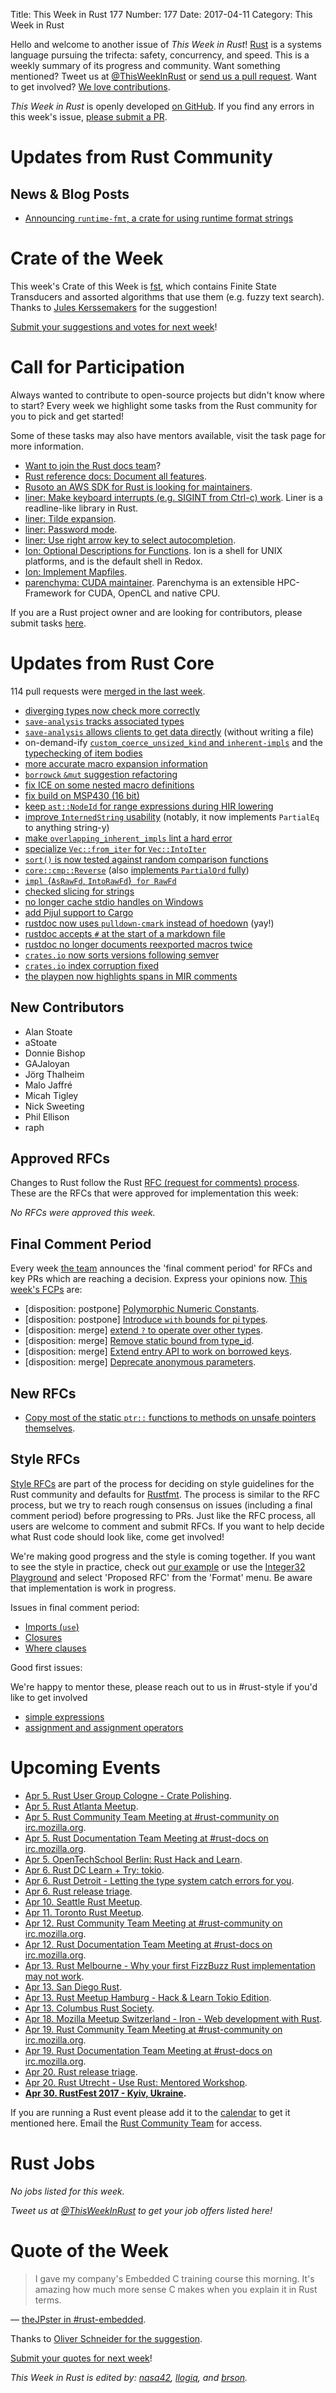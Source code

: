 Title: This Week in Rust 177
Number: 177
Date: 2017-04-11
Category: This Week in Rust

Hello and welcome to another issue of *This Week in Rust*!
[Rust](http://rust-lang.org) is a systems language pursuing the trifecta: safety, concurrency, and speed.
This is a weekly summary of its progress and community.
Want something mentioned? Tweet us at [@ThisWeekInRust](https://twitter.com/ThisWeekInRust) or [send us a pull request](https://github.com/cmr/this-week-in-rust).
Want to get involved? [We love contributions](https://github.com/rust-lang/rust/blob/master/CONTRIBUTING.md).

*This Week in Rust* is openly developed [on GitHub](https://github.com/cmr/this-week-in-rust).
If you find any errors in this week's issue, [please submit a PR](https://github.com/cmr/this-week-in-rust/pulls).

# Updates from Rust Community

## News & Blog Posts

* [Announcing `runtime-fmt`, a crate for using runtime format strings](https://www.platymuus.com/posts/2017/runtime-fmt/)

# Crate of the Week

This week's Crate of this Week is [fst](https://github.com/BurntSushi/fst), which contains Finite State Transducers and assorted algorithms that use them (e.g. fuzzy text search). Thanks to [Jules Kerssemakers](https://users.rust-lang.org/users/juleskers) for the suggestion!

[Submit your suggestions and votes for next week][submit_crate]!

[submit_crate]: https://users.rust-lang.org/t/crate-of-the-week/2704

# Call for Participation

Always wanted to contribute to open-source projects but didn't know where to start?
Every week we highlight some tasks from the Rust community for you to pick and get started!

Some of these tasks may also have mentors available, visit the task page for more information.

* [Want to join the Rust docs team](http://words.steveklabnik.com/want-to-join-the-rust-docs-team)?
* [Rust reference docs: Document all features](https://github.com/rust-lang-nursery/reference/issues/9).
* [Rusoto an AWS SDK for Rust is looking for maintainers](https://github.com/rusoto/rusoto).
* [liner: Make keyboard interrupts (e.g. SIGINT from Ctrl-c) work](https://github.com/MovingtoMars/liner/issues/4). Liner is a readline-like library in Rust.
* [liner: Tilde expansion](https://github.com/MovingtoMars/liner/issues/34).
* [liner: Password mode](https://github.com/MovingtoMars/liner/issues/25).
* [liner: Use right arrow key to select autocompletion](https://github.com/MovingtoMars/liner/issues/37).
* [Ion: Optional Descriptions for Functions](https://github.com/redox-os/ion/issues/232). Ion is a shell for UNIX platforms, and is the default shell in Redox.
* [Ion: Implement Mapfiles](https://github.com/redox-os/ion/issues/247).
* [parenchyma: CUDA maintainer](https://github.com/lychee-eng/parenchyma/issues/22). Parenchyma is an extensible HPC-Framework for CUDA, OpenCL and native CPU.

If you are a Rust project owner and are looking for contributors, please submit tasks [here][guidelines].

[guidelines]: https://users.rust-lang.org/t/twir-call-for-participation/4821

# Updates from Rust Core

114 pull requests were [merged in the last week][merged].

[merged]: https://github.com/issues?page=6&q=is%3Apr+org%3Arust-lang+is%3Amerged+merged%3A2016-03-27..2016-04-03

* [diverging types now check more correctly](https://github.com/rust-lang/rust/pull/40224)
* [`save-analysis` tracks associated types](https://github.com/rust-lang/rust/pull/40915)
* [`save-analysis` allows clients to get data directly](https://github.com/rust-lang/rust/pull/40751) (without writing a file)
* on-demand-ify [`custom_coerce_unsized_kind` and `inherent-impls`](https://github.com/rust-lang/rust/pull/40683) and the
  [typechecking of item bodies](https://github.com/rust-lang/rust/pull/40540)
* [more accurate macro expansion information](https://github.com/rust-lang/rust/pull/40597)
* [`borrowck` `&mut` suggestion refactoring](https://github.com/rust-lang/rust/pull/40841)
* [fix ICE on some nested macro definitions](https://github.com/rust-lang/rust/pull/40813)
* [fix build on MSP430 (16 bit)](https://github.com/rust-lang/rust/pull/40832)
* [keep `ast::NodeId` for range expressions during HIR lowering](https://github.com/rust-lang/rust/pull/40764)
* [improve `InternedString` usability](https://github.com/rust-lang/rust/pull/40606) (notably, it now implements `PartialEq` to anything string-y)
* [make `overlapping_inherent_impls` lint a hard error](https://github.com/rust-lang/rust/pull/40728)
* [specialize `Vec::from_iter` for `Vec::IntoIter`](https://github.com/rust-lang/rust/pull/40731)
* [`sort()` is now tested against random comparison functions](https://github.com/rust-lang/rust/pull/40947)
* [`core::cmp::Reverse`](https://github.com/rust-lang/rust/pull/40720) (also [implements `PartialOrd` fully](https://github.com/rust-lang/rust/pull/40929))
* [`impl `{`AsRawFd`, `IntoRawFd`}` for RawFd`](https://github.com/rust-lang/rust/pull/40842)
* [checked slicing for strings](https://github.com/rust-lang/rust/pull/40737)
* [no longer cache stdio handles on Windows](https://github.com/rust-lang/rust/pull/40516)
* [add Pijul support to Cargo](https://github.com/rust-lang/cargo/pull/3842)
* [rustdoc now uses `pulldown-cmark` instead of hoedown](https://github.com/rust-lang/rust/pull/40516) (yay!)
* [rustdoc accepts `#` at the start of a markdown file](https://github.com/rust-lang/rust/pull/40828)
* [rustdoc no longer documents reexported macros twice](https://github.com/rust-lang/rust/pull/40814)
* [`crates.io` now sorts versions following semver](https://github.com/rust-lang/crates.io/pull/665)
* [`crates.io` index corruption fixed](https://github.com/rust-lang/crates.io/pull/658)
* [the playpen now highlights spans in MIR comments](https://github.com/rust-lang/rust-playpen/pull/284)

## New Contributors

* Alan Stoate
* aStoate
* Donnie Bishop
* GAJaloyan
* Jörg Thalheim
* Malo Jaffré
* Micah Tigley
* Nick Sweeting
* Phil Ellison
* raph

## Approved RFCs

Changes to Rust follow the Rust [RFC (request for comments)
process](https://github.com/rust-lang/rfcs#rust-rfcs). These
are the RFCs that were approved for implementation this week:

*No RFCs were approved this week.*

## Final Comment Period

Every week [the team](https://www.rust-lang.org/team.html) announces the
'final comment period' for RFCs and key PRs which are reaching a
decision. Express your opinions now. [This week's FCPs][fcp] are:

[fcp]: https://github.com/rust-lang/rfcs/labels/final-comment-period

* [disposition: postpone] [Polymorphic Numeric Constants](https://github.com/rust-lang/rfcs/pull/1945).
* [disposition: postpone] [Introduce `with` bounds for pi types](https://github.com/rust-lang/rfcs/pull/1932).
* [disposition: merge] [extend `?` to operate over other types](https://github.com/rust-lang/rfcs/pull/1859).
* [disposition: merge] [Remove static bound from type_id](https://github.com/rust-lang/rfcs/pull/1849).
* [disposition: merge] [Extend entry API to work on borrowed keys](https://github.com/rust-lang/rfcs/pull/1769).
* [disposition: merge] [Deprecate anonymous parameters](https://github.com/rust-lang/rfcs/pull/1685).

## New RFCs

* [Copy most of the static `ptr::` functions to methods on unsafe pointers themselves](https://github.com/rust-lang/rfcs/pull/1966).

## Style RFCs

[Style RFCs](https://github.com/rust-lang-nursery/fmt-rfcs) are part of the process for deciding on style guidelines for the Rust community and defaults for [Rustfmt](https://github.com/rust-lang-nursery/rustfmt). The process is similar to the RFC process, but we try to reach rough consensus on issues (including a final comment period) before progressing to PRs. Just like the RFC process, all users are welcome to comment and submit RFCs. If you want to help decide what Rust code should look like, come get involved!

We're making good progress and the style is coming together. If you want to see the style in practice, check out [our example](https://github.com/rust-lang-nursery/fmt-rfcs/blob/master/example/lists.rs) or use the [Integer32 Playground](https://play.integer32.com/) and select 'Proposed RFC' from the 'Format' menu. Be aware that implementation is work in progress.

Issues in final comment period:

* [Imports (`use`)](https://github.com/rust-lang-nursery/fmt-rfcs/issues/24)
* [Closures](https://github.com/rust-lang-nursery/fmt-rfcs/issues/35)
* [Where clauses](https://github.com/rust-lang-nursery/fmt-rfcs/issues/38)

Good first issues:

We're happy to mentor these, please reach out to us in #rust-style if you'd like to get involved

* [simple expressions](https://github.com/rust-lang-nursery/fmt-rfcs/issues/68)
* [assignment and assignment operators](https://github.com/rust-lang-nursery/fmt-rfcs/issues/67)


# Upcoming Events

* [Apr  5. Rust User Group Cologne - Crate Polishing](http://rust.cologne/2017/04/05/crate-polishing.html).
* [Apr  5. Rust Atlanta Meetup](https://www.meetup.com/Rust-ATL/events/238104881/).
* [Apr  5. Rust Community Team Meeting at #rust-community on irc.mozilla.org](https://chat.mibbit.com/?server=irc.mozilla.org&channel=%23rust-community).
* [Apr  5. Rust Documentation Team Meeting at #rust-docs on irc.mozilla.org](https://chat.mibbit.com/?server=irc.mozilla.org&channel=%23rust-docs).
* [Apr  5. OpenTechSchool Berlin: Rust Hack and Learn](https://www.meetup.com/opentechschool-berlin/events/238613284/).
* [Apr  6. Rust DC Learn + Try: tokio](https://www.meetup.com/RustDC/events/238221152/).
* [Apr  6. Rust Detroit - Letting the type system catch errors for you](https://www.meetup.com/rust-detroit/events/238662757).
* [Apr  6. Rust release triage](https://internals.rust-lang.org/t/release-cycle-triage-proposal/3544).
* [Apr 10. Seattle Rust Meetup](https://www.meetup.com/Seattle-Rust-Meetup/events/238404173/).
* [Apr 11. Toronto Rust Meetup](https://www.meetup.com/Rust-Toronto/events/238780453/).
* [Apr 12. Rust Community Team Meeting at #rust-community on irc.mozilla.org](https://chat.mibbit.com/?server=irc.mozilla.org&channel=%23rust-community).
* [Apr 12. Rust Documentation Team Meeting at #rust-docs on irc.mozilla.org](https://chat.mibbit.com/?server=irc.mozilla.org&channel=%23rust-docs).
* [Apr 13. Rust Melbourne - Why your first FizzBuzz Rust implementation may not work](https://www.meetup.com/Rust-Melbourne/events/238108356/).
* [Apr 13. San Diego Rust](https://www.meetup.com/San-Diego-Rust/events/238305909/).
* [Apr 13. Rust Meetup Hamburg - Hack & Learn Tokio Edition](https://www.meetup.com/Rust-Meetup-Hamburg/events/237984043/).
* [Apr 13. Columbus Rust Society](https://www.meetup.com/columbus-rs/events/238502945/).
* [Apr 18. Mozilla Meetup Switzerland - Iron - Web development with Rust](https://www.meetup.com/en-US/Mozilla-Meetup-Switzerland/events/237870710/).
* [Apr 19. Rust Community Team Meeting at #rust-community on irc.mozilla.org](https://chat.mibbit.com/?server=irc.mozilla.org&channel=%23rust-community).
* [Apr 19. Rust Documentation Team Meeting at #rust-docs on irc.mozilla.org](https://chat.mibbit.com/?server=irc.mozilla.org&channel=%23rust-docs).
* [Apr 20. Rust release triage](https://internals.rust-lang.org/t/release-cycle-triage-proposal/3544).
* [Apr 20. Rust Utrecht - Use Rust: Mentored Workshop](https://www.meetup.com/Rust-Utrecht/events/238725437/).
* **[Apr 30. RustFest 2017 - Kyiv, Ukraine](http://2017.rustfest.eu/).**

If you are running a Rust event please add it to the [calendar] to get
it mentioned here. Email the [Rust Community Team][community] for access.

[calendar]: https://www.google.com/calendar/embed?src=apd9vmbc22egenmtu5l6c5jbfc%40group.calendar.google.com
[community]: mailto:community-team@rust-lang.org

# Rust Jobs

*No jobs listed for this week.*

*Tweet us at [@ThisWeekInRust](https://twitter.com/ThisWeekInRust) to get your job offers listed here!*

# Quote of the Week

> I gave my company's Embedded C training course this morning.
> It's amazing how much more sense C makes when you explain it in Rust terms.

— [theJPster in #rust-embedded](https://chat.mibbit.com/?server=irc.mozilla.org&channel=%23rust-embedded).

Thanks to [Oliver Schneider for the suggestion](https://users.rust-lang.org/t/twir-quote-of-the-week/328/379).

[Submit your quotes for next week][submit]!

[submit]: http://users.rust-lang.org/t/twir-quote-of-the-week/328

*This Week in Rust is edited by: [nasa42](https://github.com/nasa42), [llogiq](https://github.com/llogiq), and [brson](https://github.com/brson).*
